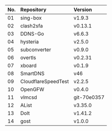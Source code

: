 | No. | Repository | Version |
| --- | :--------- | :------ |
| 01 | sing-box | v1.9.3 |
| 02 | clash2sfa | v0.13.1 |
| 03 | DDNS-Go | v6.6.3 |
| 04 | hysteria | v2.5.0 |
| 05 | subconverter | v0.9.0 |
| 06 | overtls | v0.2.31 |
| 07 | xboard | v0.1.9 |
| 08 | SmartDNS | v46 |
| 09 | CloudflareSpeedTest | v2.2.5 |
| 10 | OpenGFW | v0.4.0 |
| 11 | vlmcsd | git-70e0357 |
| 12 | AList | v3.35.0 |
| 13 | Dolt | v1.41.2 |
| 14 | gost | v1.0.0 |

